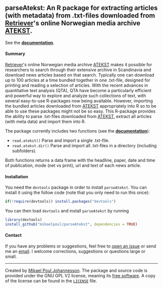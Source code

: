 ## parseAtekst: An R package for extracting articles (with metadata) from .txt-files downloaded from [Retriever](http://www.retriever-info.com)'s online Norwegian media archive [ATEKST](http://www.retriever-info.com/no/category/news-archive/).

See the [**documentation**](https://github.com/mikaelpoul/parseAtekst/raw/master/docs/parseAtekst-docs-v1.1.pdf).

#### Summary

[Retriever](http://www.retriever-info.com/)'s online Norwegian media archive [ATEKST](http://www.retriever-info.com/en/category/news-archive/) makes it possible for researchers to search through their extensive archive in Scandinavia and download news articles based on that search. Typically one can download up to 100 articles at a time bundled together in one .txt-file, designed for printing and reading a selection of articles. With the recent advances in quantitative text analysis (QTA), QTA have become a particularly efficient and powerful way to explore and analyze such collections of text, with several easy-to-use R-packages now being available. However, importing the bundled articles downloaded from [ATEKST](http://www.retriever-info.com/no/category/news-archive/) appropriately into R so to be able to use these packages might not be so easy. This R-package provides the ability to parse .txt-files downloaded from [ATEKST](http://www.retriever-info.com/no/category/news-archive/), extract all articles (with meta data) and import them into R.

The package currently includes two functions (see the [**documentation**](https://github.com/mikaelpoul/parseAtekst/raw/master/docs/parseAtekst-docs-v1.1.pdf)):

- `read.atekst()` Parse and import a single .txt-file.
- `read.atekst.dir()` Parse and import all .txt-files in a directory (including subfolders).

Both functions returns a data frame with the headline, paper, date and time of publication, mode (net vs print), url and text of each news article.

#### Installation

You need the `devtools` package in order to install `parseAtekst`. You can install it using the follow code (note that you only need to run this once):

``` R
if(!require(devtools)) install.packages("devtools")
```

You can then load `devtools` and install `parseAtekst` by running

``` R
library(devtools)
install_github("mikaelpoul/parseAtekst", dependencies = TRUE)
```

#### Contact

If you have any problems or suggestions, feel free to [open an issue](https://github.com/mikaelpoul/parseAtekst/issues/new) or send me an [email](mailto:mikajoh@gmail.com). I welcome corrections, suggestions or questions large or small.


-------


Created by [Mikael Poul Johannesson](mailto:mikajoh@gmail.com). The package and source code is provided under the GNU GPL V2 license, meaning its [free software](http://www.gnu.org/philosophy/free-sw.en.html). A copy of the license can be found in the [`LICENSE`](https://github.com/mikaelpoul/parseAtekst/blob/master/LICENSE) file.


